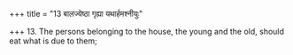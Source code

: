 +++
title = "13 बालज्येष्ठा गृह्या यथार्हमश्नीयुः"

+++
13. The persons belonging to the house, the young and the old, should eat what is due to them;
